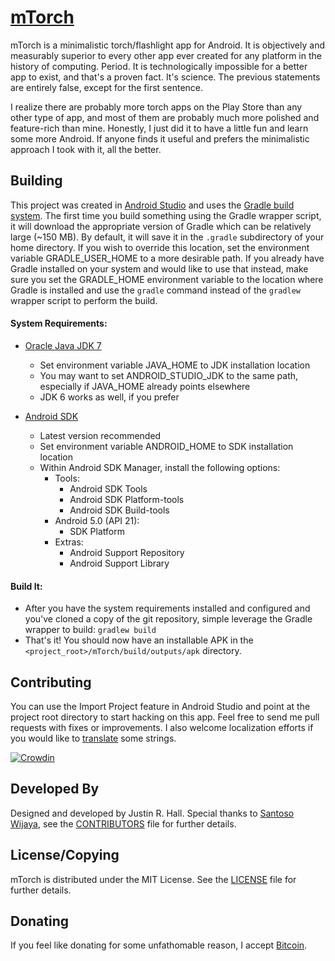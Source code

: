 # [mTorch](https://wkovacs64.github.io/mTorch/)

mTorch is a minimalistic torch/flashlight app for Android. It is objectively and measurably superior to every other app ever created for any platform in the history of computing. Period. It is technologically impossible for a better app to exist, and that's a proven fact. It's science. The previous statements are entirely false, except for the first sentence.

I realize there are probably more torch apps on the Play Store than any other type of app, and most of them are probably much more polished and feature-rich than mine. Honestly, I just did it to have a little fun and learn some more Android. If anyone finds it useful and prefers the minimalistic approach I took with it, all the better.

## Building

This project was created in [Android Studio](http://developer.android.com/sdk/installing/studio.html) and uses the [Gradle build system](http://www.gradleware.com/resources/tech/android). The first time you build something using the Gradle wrapper script, it will download the appropriate version of Gradle which can be relatively large (~150 MB). By default, it will save it in the `.gradle` subdirectory of your home directory. If you wish to override this location, set the environment variable GRADLE_USER_HOME to a more desirable path. If you already have Gradle installed on your system and would like to use that instead, make sure you set the GRADLE_HOME environment variable to the location where Gradle is installed and use the `gradle` command instead of the `gradlew` wrapper script to perform the build.

#### System Requirements:
* [Oracle Java JDK 7](http://www.oracle.com/technetwork/java/javase/downloads/index.html)
    * Set environment variable JAVA_HOME to JDK installation location
    * You may want to set ANDROID_STUDIO_JDK to the same path, especially if JAVA_HOME already points elsewhere
    * JDK 6 works as well, if you prefer

* [Android SDK](https://developer.android.com/sdk)
    * Latest version recommended
    * Set environment variable ANDROID_HOME to SDK installation location
    * Within Android SDK Manager, install the following options:
        * Tools:
            * Android SDK Tools
            * Android SDK Platform-tools
            * Android SDK Build-tools
        * Android 5.0 (API 21):
            * SDK Platform
        * Extras:
            * Android Support Repository
            * Android Support Library

#### Build It:
* After you have the system requirements installed and configured and you've cloned a copy of the git repository, simple leverage the Gradle wrapper to build: `gradlew build`
* That's it! You should now have an installable APK in the `<project_root>/mTorch/build/outputs/apk` directory.

## Contributing
You can use the Import Project feature in Android Studio and point at the project root directory to start hacking on this app. Feel free to send me pull requests with fixes or improvements. I also welcome localization efforts if you would like to [translate](https://crowdin.com/project/mtorch) some strings.

[![Crowdin](https://d322cqt584bo4o.cloudfront.net/mtorch/localized.png)](https://crowdin.com/project/mtorch)

## Developed By
Designed and developed by Justin R. Hall. Special thanks to [Santoso Wijaya](https://github.com/santa4nt), see the [CONTRIBUTORS](../master/CONTRIBUTORS) file for further details.

## License/Copying
mTorch is distributed under the MIT License. See the [LICENSE](../master/LICENSE) file for further details.

## Donating
If you feel like donating for some unfathomable reason, I accept [Bitcoin](http://bit.co.in/mtorch).
